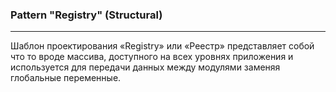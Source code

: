### Pattern "Registry" (Structural)

-----
Шаблон проектирования «Registry» или «Реестр» представляет собой что то вроде массива, доступного на всех уровнях приложения и используется для передачи данных между модулями заменяя глобальные переменные.